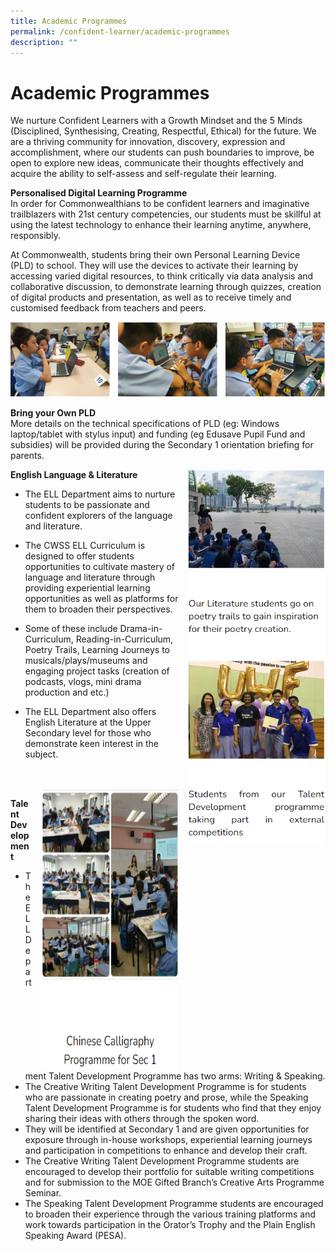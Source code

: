 ```yaml
---
title: Academic Programmes
permalink: /confident-learner/academic-programmes
description: ""
---
```

Academic Programmes
===================

We nurture Confident Learners with a Growth Mindset and the 5 Minds (Disciplined, Synthesising, Creating, Respectful, Ethical) for the future. We are a thriving community for innovation, discovery, expression and accomplishment, where our students can push boundaries to improve, be open to explore new ideas, communicate their thoughts effectively and acquire the ability to self-assess and self-regulate their learning.

**Personalised Digital Learning Programme**<br> 
In order for Commonwealthians to be confident learners and imaginative trailblazers with 21st century competencies, our students must be skillful at using the latest technology to enhance their learning anytime, anywhere, responsibly. 

At Commonwealth, students bring their own Personal Learning Device (PLD) to school. They will use the devices to activate their learning by accessing varied digital resources, to think critically via data analysis and collaborative discussion, to demonstrate learning through quizzes, creation of digital products and presentation, as well as to receive timely and customised feedback from teachers and peers.


![](/images/Acad%20Prog/Acad%20Prog%201.png)



**Bring your Own PLD**<br>
More details on the technical specifications of PLD (eg: Windows laptop/tablet with stylus input) and funding (eg Edusave Pupil Fund and subsidies) will be provided during the Secondary 1 orientation briefing for parents.


<img src="/images/Acad%20Prog/Acad%20Prog%202.png" style="width:220px;height:600px;margin-left:15px;" align = "right">


**English Language & Literature**

*   The ELL Department aims to nurture students to be passionate and confident explorers of the language and literature. 
*   The CWSS ELL Curriculum is designed to offer students opportunities to cultivate mastery of language and literature through providing experiential learning opportunities as well as platforms for them to broaden their perspectives.
*   Some of these include Drama-in-Curriculum, Reading-in-Curriculum, Poetry Trails, Learning Journeys to musicals/plays/museums and engaging project tasks (creation of podcasts, vlogs, mini drama production and etc.)  
    
*   The ELL Department also offers English Literature at the Upper Secondary level for those who demonstrate keen interest in the subject.

<br><br>
<img src="/images/Acad%20Prog/Acad%20Prog%203.png" style="width:220px;height:450px;margin-left:15px;" align = "right">

**Talent Development** 

*   The ELL Department Talent Development Programme has two arms: Writing & Speaking.
*   The Creative Writing Talent Development Programme is for students who are passionate in creating poetry and prose, while the Speaking Talent Development Programme is for students who find that they enjoy sharing their ideas with others through the spoken word. 
*   They will be identified at Secondary 1 and are given opportunities for exposure through in-house workshops, experiential learning journeys and participation in competitions to enhance and develop their craft.
*   The Creative Writing Talent Development Programme students are encouraged to develop their portfolio for suitable writing competitions and for submission to the MOE Gifted Branch’s Creative Arts Programme Seminar. 
*   The Speaking Talent Development Programme students are encouraged to broaden their experience through the various training platforms and work towards participation in the Orator’s Trophy and the Plain English Speaking Award (PESA).